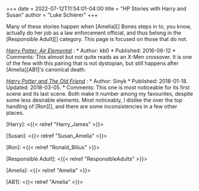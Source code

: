 +++
date = 2022-07-12T11:54:01-04:00
title = "HP Stories with Harry and Susan"
author = "Luke Schierer"
+++

Many of these stories happen when [Amelia][] Bones steps in to, you know,
actually do her job as a law enforcement official, and thus belong in the
[Responsible Adult][] category.  This page is focused on those that do not.

_[Harry Potter: Air Elemental](https://www.fanfiction.net/s/11995519)_
:   * Author: kb0
    * Published: 2016-06-12
    * Comments: This almost but not quite reads as an X-Men crossover.  It is
      one of the few with this pairing that is not dystopian, but still happens
      after [Amelia][AB1]'s canonical death.  

_[Harry Potter and The Old Friend](https://www.fanfiction.net/s/12805587)_
:   * Author: Sinyk
    * Published: 2018-01-18. Updated: 2018-03-05.
    * Comments: This one is most noticeable for its first scene and its last
      scene.  Both make it number among my favourites, despite some less
      desirable elements.  Most noticeably, I dislike the over the top handling
      of [Ron][], and there are some inconsistencies in a few other places.  


[Harry]: <{{< relref "Harry_James" >}}>

[Susan]: <{{< relref "Susan_Amelia" >}}> 

[Ron]: <{{< relref "Ronald_Bilius" >}}>

[Responsible Adult]: <{{< relref "ResponsibleAdults" >}}>

[Amelia]: <{{< relref "Amelia" >}}>

[AB1]: <{{< relref "Amelia" >}}>
